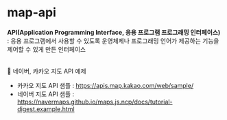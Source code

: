 # map-api
**API(Application Programming Interface, 응용 프로그램 프로그래밍 인터페이스)** <br>
: 응용 프로그램에서 사용할 수 있도록 운영체제나 프로그래밍 언어가 제공하는 기능을 제어할 수 있게 만든 인터페이스<br><br>

📍 네이버, 카카오 지도 API 예제

- 카카오 지도 API 샘플 : https://apis.map.kakao.com/web/sample/
- 네이버 지도 API 샘플 : https://navermaps.github.io/maps.js.ncp/docs/tutorial-digest.example.html
